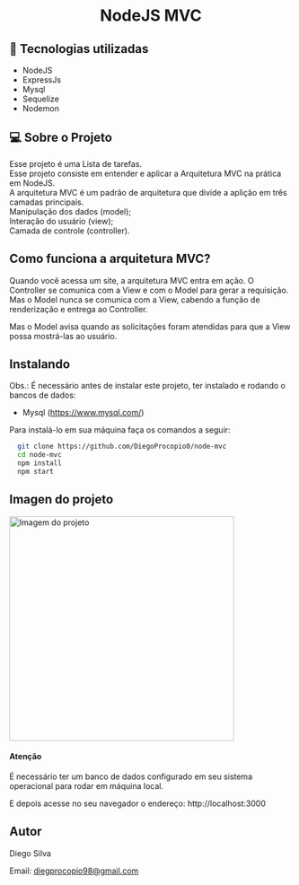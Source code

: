 <h1 align="center"> NodeJS MVC </h1>

## 🚀 Tecnologias utilizadas

- NodeJS
- ExpressJs
- Mysql
- Sequelize
- Nodemon

## 💻 Sobre o Projeto

Esse projeto é uma Lista de tarefas.
<br>
Esse projeto consiste em entender e aplicar a Arquitetura MVC na prática em NodeJS.
<br>
A arquitetura MVC é um padrão de arquitetura que divide a aplição em três camadas principais.
<br>
Manipulação dos dados (model);
<br>
Interação do usuário (view);
<br>
Camada de controle (controller).

## Como funciona a arquitetura MVC?

Quando você acessa um site, a arquitetura MVC entra em ação. O Controller se comunica com a View e com o Model para gerar a requisição. Mas o Model nunca se comunica com a View, cabendo a função de renderização e entrega ao Controller.

Mas o Model avisa quando as solicitações foram atendidas para que a View possa mostrá-las ao usuário.

## Instalando

Obs.: É necessário antes de instalar este projeto, ter instalado e rodando o bancos de dados:

- Mysql (https://www.mysql.com/)

Para instalá-lo em sua máquina faça os comandos a seguir:

```bash
  git clone https://github.com/DiegoProcopio0/node-mvc
  cd node-mvc
  npm install
  npm start
```

## Imagen do projeto

<img alt="Imagem do projeto" title="Desktop" src="https://i.ibb.co/8drLYWM/todo.png" width="400px" />
<br>

#### Atenção

É necessário ter um banco de dados configurado em seu sistema operacional para rodar em máquina local.

E depois acesse no seu navegador o endereço: http://localhost:3000

## Autor

Diego Silva 

Email: <diegprocopio98@gmail.com>
